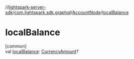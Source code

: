 //[lightspark-server-sdk](../../../index.md)/[com.lightspark.sdk.graphql](../index.md)/[AccountNode](index.md)/[localBalance](local-balance.md)

# localBalance

[common]\
val [localBalance](local-balance.md): [CurrencyAmount](../../com.lightspark.sdk.model/-currency-amount/index.md)?

